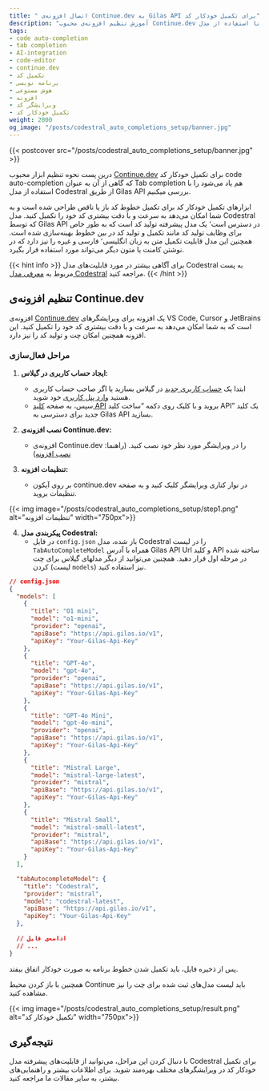 ```yaml
---
title: " اتصال افزونه‌ی Continue.dev به Gilas API برای تکمیل خودکار کد"
description: "آموزش تنظیم افزونه‌ی محبوب Continue.dev برای تکمیل خودکار کد در با استفاده از مدل Codestral و از طریق Gilas API."
tags:
- code auto-completion
- tab completion
- AI-integration
- code-editor
- continue.dev
- تکمیل کد
- برنامه نویسی
- هوش مصنوعی
- افزونه
- ویرایشگر کد
- تکمیل خودکار کد
weight: 2000
og_image: "/posts/codestral_auto_completions_setup/banner.jpg"
---
```


{{< postcover src="/posts/codestral_auto_completions_setup/banner.jpg" >}}

درین پست نحوه تنظیم ابزار محبوب [Continue.dev](https://www.continue.dev/) برای تکمیل خودکار کد code auto-completion که گاهی از آن به عنوان Tab completion هم یاد می‌شود را با استفاده از مدل Codestral از طریق Gilas API بررسی میکنیم.

ابزارهای تکمیل خودکار کد برای تکمیل خطوط کد باز یا ناقص طراحی شده است و به شما امکان می‌دهد به سرعت و با دقت بیشتری کد خود را تکمیل کنید. مدل Codestral که توسط Gilas API در دسترس است٬ یک مدل پیشرفته تولید کد است که به طور خاص برای وظایف تولید کد مانند تکمیل و تولید کد در بین خطوط بهینه‌سازی شده است.
همچنین این مدل قابلیت تکمیل متن به زبان انگلیسی٬ فارسی و غیره را نیز دارد که در نوشتن کامنت یا متون دیگر می‌تواند مورد استفاده قرار بگیرد.

{{< hint info >}}
برای آگاهی بیشتر در مورد قابلیت‌های مدل Codestral به پست مربوط به [معرفی مدل Codestral](/posts/introduction_to_codestral) مراجعه کنید.
{{< /hint >}} 


## تنظیم افزونه‌ی Continue.dev

افزونه‌ی [Continue.dev](https://www.continue.dev/) یک افزونه برای ویرایشگرهای VS Code, Cursor و JetBrains است که به شما امکان می‌دهد به سرعت و با دقت بیشتری کد خود را تکمیل کنید. این افزونه همچنین امکان چت و تولید کد را نیز دارد.

### مراحل فعال‌سازی

1. **ایجاد حساب کاربری در گیلاس:**
   - ابتدا یک [حساب کاربری جدید](https://dashboard.gilas.io) در گیلاس بسازید یا اگر صاحب حساب کاربری هستید [وارد پنل کاربری](https://dashboard.gilas.io) خود شوید.
   - سپس، به صفحه [کلید API](https://dashboard.gilas.io/apiKey) بروید و با کلیک روی دکمه “ساخت کلید API” یک کلید جدید برای دسترسی به Gilas API بسازید.

2. **نصب افزونه‌ی Continue.dev:**
   - افزونه‌ی Continue.dev را در ویرایشگر مورد نظر خود نصب کنید. (راهنما: [نصب افزونه](https://docs.continue.dev/getting-started/install))

3. **تنظیمات افزونه:**
   - بر روی آیکون continue.dev در نوار کناری ویرایشگر کلیک کنید و به صفحه تنظیمات بروید.

{{< img image="/posts/codestral_auto_completions_setup/step1.png" alt="تنظیمات افزونه" width="750px">}}

4. **پیکربندی مدل Codestral:**
   - در فایل `config.json` باز شده، مدل Codestral را در لیست `TabAutoCompleteModel` همراه با آدرس Gilas API Url و کلید API ساخته شده در مرحله اول قرار دهید. همچنین می‌توانید از دیگر مدلهای گیلاس برای چت کردن (لیست `models`) نیز استفاده کنید.

```json
// config.json
{
  "models": [
    {
      "title": "O1 mini",
      "model": "o1-mini",
      "provider": "openai",
      "apiBase": "https://api.gilas.io/v1",
      "apiKey": "Your-Gilas-Api-Key"
    },
    {
      "title": "GPT-4o",
      "model": "gpt-4o",
      "provider": "openai",
      "apiBase": "https://api.gilas.io/v1",
      "apiKey": "Your-Gilas-Api-Key"
    },
    {
      "title": "GPT-4o Mini",
      "model": "gpt-4o-mini",
      "provider": "openai",
      "apiBase": "https://api.gilas.io/v1",
      "apiKey": "Your-Gilas-Api-Key"
    },
    {
      "title": "Mistral Large",
      "model": "mistral-large-latest",
      "provider": "mistral",
      "apiBase": "https://api.gilas.io/v1",
      "apiKey": "Your-Gilas-Api-Key"
    },
    {
      "title": "Mistral Small",
      "model": "mistral-small-latest",
      "provider": "mistral",
      "apiBase": "https://api.gilas.io/v1",
      "apiKey": "Your-Gilas-Api-Key"
    }
  ],

  "tabAutocompleteModel": {
    "title": "Codestral",
    "provider": "mistral",
    "model": "codestral-latest",
    "apiBase": "https://api.gilas.io/v1",
    "apiKey": "Your-Gilas-Api-Key"
  },
  
  // ادامه‌ی فایل
  // ...
}
```

پس از ذخیره فایل، باید تکمیل شدن خطوط برنامه به صورت خودکار اتفاق بیفتد.

همچنین با باز کردن محیط Continue باید لیست مدل‌های ثبت شده برای چت را نیز مشاهده کنید.

{{< img image="/posts/codestral_auto_completions_setup/result.png" alt="تکمیل خودکار کد" width="750px">}}

## نتیجه‌گیری

با دنبال کردن این مراحل، می‌توانید از قابلیت‌های پیشرفته مدل Codestral برای تکمیل خودکار کد در ویرایشگرهای مختلف بهره‌مند شوید. برای اطلاعات بیشتر و راهنمایی‌های بیشتر، به سایر مقالات ما مراجعه کنید.
